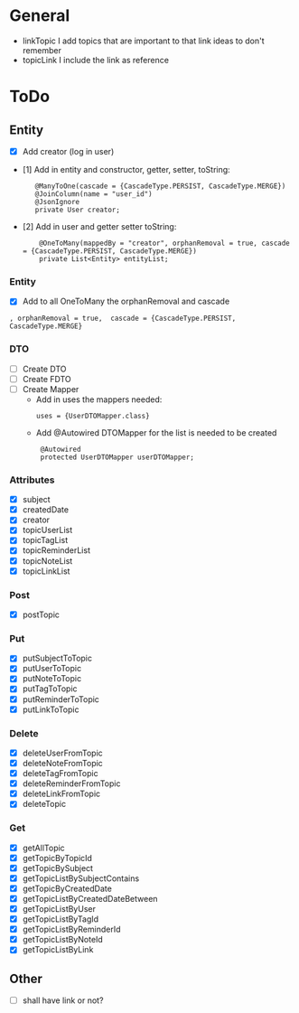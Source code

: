 # General

- linkTopic I add topics that are important to that link ideas to don't remember
- topicLink I include the link as reference

# ToDo

## Entity

- [x] Add creator (log in user)
- [1] Add in entity and constructor, getter, setter, toString:
   ```
      @ManyToOne(cascade = {CascadeType.PERSIST, CascadeType.MERGE})
      @JoinColumn(name = "user_id")
      @JsonIgnore
      private User creator;
  ```
- [2] Add in user and getter setter toString:
  ```
      @OneToMany(mappedBy = "creator", orphanRemoval = true, cascade = {CascadeType.PERSIST, CascadeType.MERGE})
      private List<Entity> entityList;
  ```

### Entity

- [x] Add to all OneToMany the orphanRemoval and cascade

```
, orphanRemoval = true,  cascade = {CascadeType.PERSIST, CascadeType.MERGE}
```

### DTO

- [ ] Create DTO
- [ ] Create FDTO
- [ ] Create Mapper
    - Add in uses the mappers needed:
      ```
      uses = {UserDTOMapper.class}
      ```
    - Add @Autowired DTOMapper for the list is needed to be created
      ```
       @Autowired
       protected UserDTOMapper userDTOMapper;
      ```

### Attributes

- [x] subject
- [x] createdDate
- [x] creator
- [x] topicUserList
- [x] topicTagList
- [x] topicReminderList
- [x] topicNoteList
- [x] topicLinkList

### Post

- [x] postTopic

### Put

- [x] putSubjectToTopic
- [x] putUserToTopic
- [x] putNoteToTopic
- [x] putTagToTopic
- [x] putReminderToTopic
- [x] putLinkToTopic

### Delete

- [x] deleteUserFromTopic
- [x] deleteNoteFromTopic
- [x] deleteTagFromTopic
- [x] deleteReminderFromTopic
- [x] deleteLinkFromTopic
- [x] deleteTopic

### Get

- [x] getAllTopic
- [x] getTopicByTopicId
- [x] getTopicBySubject
- [x] getTopicListBySubjectContains
- [x] getTopicByCreatedDate
- [x] getTopicListByCreatedDateBetween
- [x] getTopicListByUser
- [x] getTopicListByTagId
- [x] getTopicListByReminderId
- [x] getTopicListByNoteId
- [x] getTopicListByLink

## Other

- [ ] shall have link or not?